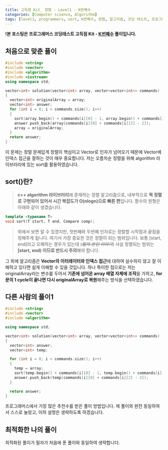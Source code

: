 ```yaml
---
title: 고득점 Kit_ 정렬 - Level1 - K번째수
categories: [Computer science, Algorithm]
tags: [level1, programmers, sort, K번째수, 정렬, 알고리즘, 코딩 테스트, 프로그래머스]
---
```


**!본 포스팅은 프로그래머스 코딩테스트 고득점 Kit - [K번째수](https://programmers.co.kr/learn/courses/30/lessons/42748) 풀이입니다.**

## 처음으로 맞춘 풀이
``` cpp
#include <string>
#include <vector>
#include <algorithm>
#include <iostream>
using namespace std;

vector<int> solution(vector<int> array, vector<vector<int>> commands)
{
  vector<int> originalArray = array;
  vector<int> answer;
  for (int i = 0; i < commands.size(); i++)
  {
    sort(array.begin() + commands[i][0] - 1, array.begin() + commands[i][1]);
    answer.push_back(array[commands[i][0] + commands[i][2] - 2]);
    array = originalArray;
  }
  return answer;
}
```
이 문제는 정렬 문제답게 정렬이 핵심이고 Vector로 인자가 넘어오기 때문에 Vector에 인덱스 접근을 잘하는 것이 매우 중요합니다. 저는 오름차순 정렬을 위해 algorithm 라이브러리에 있는 sort를 활용하였습니다.
## sort()란?
> **c++ algorithm 라이브러리**에 존재하는 정렬 알고리즘으로, 내부적으로 **퀵 정렬로 구현되어 있어서 시간 복잡도가 O(nlogn)으로 빠른 편**입니다. 함수의 원형은 아래와 같이 생겼습니다.
``` cpp
template <typename T>
void sort(T start, T end, Compare comp);
```
> 위에서 보면 알 수 있겠지만, 첫번째와 두번째 인자로는 정렬할 시작점과 끝점을 정해주게 됩니다.
여기서 가장 중요한 것은 정렬이 되는 범위입니다. 보통 [start, end]라고 오해하는 경우가 있는데
(~~*필자 본인 이야기*~~) 사실 정렬되는 범위는 **[start, end) 이므로 반드시 주의**해야 합니다.

그 외에 알고리즘은 **Vector의 이터레이터와 인덱스 접근**에 대하여 실수하지 않고 잘 이해하고 있다면 쉽게 이해할 수 있을 것입니다. 하나 특이한 점으로는 저는 originalArray라는 변수를 두어서 **기존에 넘어온 array 배열 자체에 조작**을 가하고, **for문의 1 cycle이 끝나면 다시 originalArray로 복원**해주는 방식을 선택하였습니다.


## 다른 사람의 풀이1
``` cpp
#include <string>
#include <vector>
#include <algorithm>

using namespace std;

vector<int> solution(vector<int> array, vector<vector<int>> commands)
{
  vector<int> answer;
  vector<int> temp;

  for (int i = 0; i < commands.size(); i++)
  {
    temp = array;
    sort(temp.begin() + commands[i][0] - 1, temp.begin() + commands[i][1]);
    answer.push_back(temp[commands[i][0] + commands[i][2] - 2]);
  }

  return answer;
}
```

프로그래머스에서 가장 많은 추천수를 받은 풀이 방법입니다. 제 풀이와 완전 동일하여서 스스로 놀랐고, 이하 설명은 생략하도록 하겠습니다.


## 최적화한 나의 풀이
최적화된 풀이가 필자가 처음에 푼 풀이와 동일하여 생략합니다.